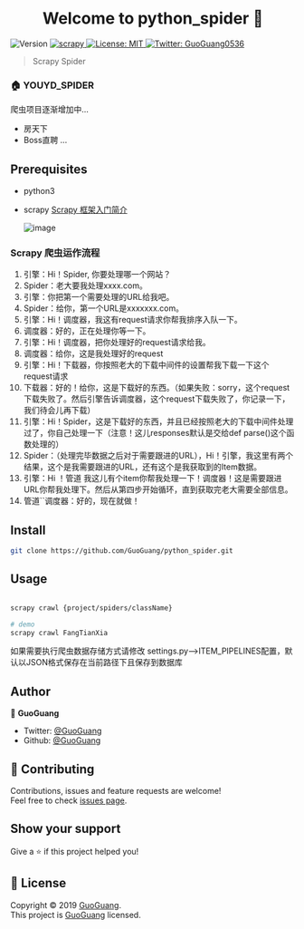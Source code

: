<h1 align="center">Welcome to python_spider 👋</h1>
<p>
  <img alt="Version" src="https://img.shields.io/badge/version-Python 3.7-blue.svg?cacheSeconds=2592000" />
  <a href="https://github.com/scrapy/scrapy">
    <img alt="scrapy" src="https://img.shields.io/badge/scrapy-success.svg" target="_blank" />
  </a>
  <a href="https://github.com/GuoGuang0536/python_spider/master/LICENSE">
    <img alt="License: MIT" src="https://img.shields.io/badge/License-MIT-yellow.svg" target="_blank" />
  </a>
  <a href="https://twitter.com/GuoGuang">
    <img alt="Twitter: GuoGuang0536" src="https://img.shields.io/twitter/follow/GuoGuang.svg?style=social" target="_blank" />
  </a>
</p>

> Scrapy Spider

### 🏠 YOUYD_SPIDER

爬虫项目逐渐增加中...
- 房天下
- Boss直聘
...



## Prerequisites

- python3
- scrapy
    [Scrapy 框架入门简介](https://segmentfault.com/a/1190000013178839/)
    
    ![image](https://image-static.segmentfault.com/8c/59/8c591d54457bb033812a2b0364011e9c_articlex)

### Scrapy 爬虫运作流程
1. 引擎：Hi！Spider, 你要处理哪一个网站？
2. Spider：老大要我处理xxxx.com。
3. 引擎：你把第一个需要处理的URL给我吧。
4. Spider：给你，第一个URL是xxxxxxx.com。
5. 引擎：Hi！调度器，我这有request请求你帮我排序入队一下。
6. 调度器：好的，正在处理你等一下。
7. 引擎：Hi！调度器，把你处理好的request请求给我。
8. 调度器：给你，这是我处理好的request
9. 引擎：Hi！下载器，你按照老大的下载中间件的设置帮我下载一下这个request请求
10. 下载器：好的！给你，这是下载好的东西。（如果失败：sorry，这个request下载失败了。然后引擎告诉调度器，这个request下载失败了，你记录一下，我们待会儿再下载）
11. 引擎：Hi！Spider，这是下载好的东西，并且已经按照老大的下载中间件处理过了，你自己处理一下（注意！这儿responses默认是交给def parse()这个函数处理的）
12. Spider：（处理完毕数据之后对于需要跟进的URL），Hi！引擎，我这里有两个结果，这个是我需要跟进的URL，还有这个是我获取到的Item数据。
13. 引擎：Hi ！管道 我这儿有个item你帮我处理一下！调度器！这是需要跟进URL你帮我处理下。然后从第四步开始循环，直到获取完老大需要全部信息。
14. 管道``调度器：好的，现在就做！


## Install

```sh
git clone https://github.com/GuoGuang/python_spider.git
```

## Usage

```bash

scrapy crawl {project/spiders/className}

# demo
scrapy crawl FangTianXia
```

如果需要执行爬虫数据存储方式请修改 settings.py-->ITEM_PIPELINES配置，默认以JSON格式保存在当前路径下且保存到数据库

## Author

👤 **GuoGuang**

* Twitter: [@GuoGuang](https://twitter.com/GuoGuang)
* Github: [@GuoGuang](https://github.com/GuoGuang)

## 🤝 Contributing

Contributions, issues and feature requests are welcome!<br />Feel free to check [issues page](https://github.com/GuoGuang/python_spider/issues).

## Show your support

Give a ⭐️ if this project helped you!

## 📝 License

Copyright © 2019 [GuoGuang](https://github.com/GuoGuang).<br />
This project is [GuoGuang](mit) licensed.